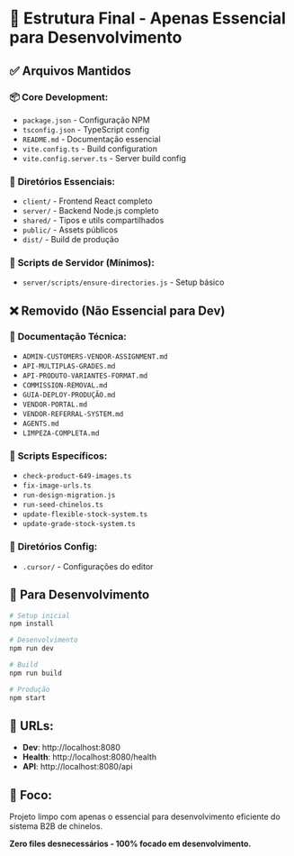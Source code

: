 # 🎯 Estrutura Final - Apenas Essencial para Desenvolvimento

## ✅ Arquivos Mantidos

### 📦 **Core Development:**

- `package.json` - Configuração NPM
- `tsconfig.json` - TypeScript config
- `README.md` - Documentação essencial
- `vite.config.ts` - Build configuration
- `vite.config.server.ts` - Server build config

### 📁 **Diretórios Essenciais:**

- `client/` - Frontend React completo
- `server/` - Backend Node.js completo
- `shared/` - Tipos e utils compartilhados
- `public/` - Assets públicos
- `dist/` - Build de produção

### 🔧 **Scripts de Servidor (Mínimos):**

- `server/scripts/ensure-directories.js` - Setup básico

## ❌ Removido (Não Essencial para Dev)

### 📄 **Documentação Técnica:**

- `ADMIN-CUSTOMERS-VENDOR-ASSIGNMENT.md`
- `API-MULTIPLAS-GRADES.md`
- `API-PRODUTO-VARIANTES-FORMAT.md`
- `COMMISSION-REMOVAL.md`
- `GUIA-DEPLOY-PRODUÇÃO.md`
- `VENDOR-PORTAL.md`
- `VENDOR-REFERRAL-SYSTEM.md`
- `AGENTS.md`
- `LIMPEZA-COMPLETA.md`

### 🔧 **Scripts Específicos:**

- `check-product-649-images.ts`
- `fix-image-urls.ts`
- `run-design-migration.js`
- `run-seed-chinelos.ts`
- `update-flexible-stock-system.ts`
- `update-grade-stock-system.ts`

### 📁 **Diretórios Config:**

- `.cursor/` - Configurações do editor

## 🚀 **Para Desenvolvimento**

```bash
# Setup inicial
npm install

# Desenvolvimento
npm run dev

# Build
npm run build

# Produção
npm start
```

## 📍 **URLs:**

- **Dev**: http://localhost:8080
- **Health**: http://localhost:8080/health
- **API**: http://localhost:8080/api

## 🎯 **Foco:**

Projeto limpo com apenas o essencial para desenvolvimento eficiente do sistema B2B de chinelos.

**Zero files desnecessários - 100% focado em desenvolvimento.**
